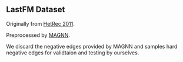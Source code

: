 ## LastFM Dataset

Originally from [HetRec 2011](https://grouplens.org/datasets/hetrec-2011/).

Preprocessed by [MAGNN](https://github.com/cynricfu/MAGNN).

We discard the negative edges provided by MAGNN and samples hard negative edges for validtaion and testing by ourselves.
